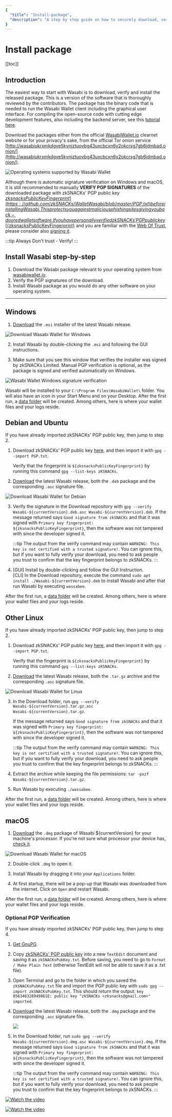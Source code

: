 ```yaml
---
{
  "title": "Install-package",
  "description": "A step by step guide on how to securely download, verify and install the software packages of Wasabi for Linux, Windows and Mac. This is the Wasabi documentation, an archive of knowledge about the open-source, non-custodial and privacy-focused Bitcoin wallet for desktop."
}
---
```


# Install package

[[toc]]

## Introduction

The easiest way to start with Wasabi is to download, verify and install the released package.
This is a version of the software that is thoroughly reviewed by the contributors.
The package has the binary code that is needed to run the Wasabi Wallet client including the graphical user interface.
For compiling the open-source code with cutting edge development features, also including the backend server, see this [tutorial here](/using-wasabi/BuildSource.md).

Download the packages either from the official [WasabiWallet.io](https://wasabiwallet.io/) clearnet website or for your privacy's sake, from the official Tor onion service [http://wasabiukrxmkdgve5kynjztuovbg43uxcbcxn6y2okcrsg7gb6jdmbad.onion/](http://wasabiukrxmkdgve5kynjztuovbg43uxcbcxn6y2okcrsg7gb6jdmbad.onion/).

![Operating systems supported by Wasabi Wallet](/DownloadAll.png "Operating systems supported by Wasabi Wallet")

Although there is automatic signature verification on Windows and macOS, it is still recommended to manually **VERIFY PGP SIGNATURES** of the downloaded package with zkSNACKs' PGP public key [${zksnacksPublicKeyFingerprint}](https://github.com/zkSNACKs/WalletWasabi/blob/master/PGP.txt) before installing Wasabi.
This protects you against malicious phishing sites giving you back-doored wallet software.
If you have personally verified zkSNACKs' PGP public key [${zksnacksPublicKeyFingerprint}](https://github.com/zkSNACKs/WalletWasabi/blob/master/PGP.txt) and you are familiar with the [Web Of Trust](https://security.stackexchange.com/questions/147447/gpg-why-is-my-trusted-key-not-certified-with-a-trusted-signature), please consider also [signing it](https://www.gnupg.org/gph/en/manual/x334.html).

:::tip Always
Don't trust - Verify!
:::

## Install Wasabi step-by-step

1. Download the Wasabi package relevant to your operating system from [wasabiwallet.io](https://wasabiwallet.io).
2. Verify the PGP signatures of the download.
3. Install Wasabi package as you would do any other software on your operating system.

---

## Windows

1. [Download](https://wasabiwallet.io/#download) the `.msi` installer of the latest Wasabi release.

![Download Wasabi Wallet for Windows](/DownloadWindows.png "Download Wasabi Wallet for Windows")

2. Install Wasabi by double-clicking the `.msi` and following the GUI instructions.

3. Make sure that you see this window that verifies the installer was signed by zkSNACKs Limited.
Manual PGP verification is optional, as the package is signed and verified automatically on Windows.

![Wasabi Wallet Windows signature verification](/InstallWindowsSignature.png "Wasabi Wallet Windows signature verification")

Wasabi will be installed to your `C:\Program Files\WasabiWallet\` folder.
You will also have an icon in your Start Menu and on your Desktop. 
After the first run, a [data folder](/FAQ/FAQ-UseWasabi.md#where-can-i-find-the-wasabi-data-folder) will be created. 
Among others, here is where your wallet files and your logs reside.

## Debian and Ubuntu

If you have already imported zkSNACKs' PGP public key, then jump to step 2.

1. Download zkSNACKs' PGP public key [here](https://github.com/zkSNACKs/WalletWasabi/blob/master/PGP.txt), and then import it with `gpg --import PGP.txt`.

	Verify that the fingerprint is `${zksnacksPublicKeyFingerprint}` by running this command `gpg --list-keys zKSNACKs`.

2. [Download](https://wasabiwallet.io/#download) the latest Wasabi release, both the `.deb` package and the corresponding `.asc` signature file.

![Download Wasabi Wallet for Debian](/DownloadDeb.png "Download Wasabi Wallet for Debian")

3. Verify the signature in the Download repository with `gpg --verify Wasabi-${currentVersion}.deb.asc Wasabi-${currentVersion}.deb`.
If the message returned says `Good signature from zkSNACKs` and that it was signed with `Primary key fingerprint: ${zksnacksPublicKeyFingerprint}`, then the software was not tampered with since the developer signed it.

	:::tip
	The output from the verify command may contain `WARNING: This key is not certified with a trusted signature!`.
	You can ignore this, but if you want to fully verify your download, you need to ask people you trust to confirm that the key fingerprint belongs to zkSNACKs.
	:::

4. [GUI] Install by double-clicking and follow the GUI Instruction. <br>
   [CLI] In the Download repository, execute the command `sudo apt install ./Wasabi-${currentVersion}.deb` to install Wasabi and after that run Wasabi by executing `wassabee`.

After the first run, a [data folder](/FAQ/FAQ-UseWasabi.md#where-can-i-find-the-wasabi-data-folder) will be created.
Among others, here is where your wallet files and your logs reside.

## Other Linux

If you have already imported zkSNACKs' PGP public key, then jump to step 2.

1. Download zkSNACKs' PGP public key [here](https://github.com/zkSNACKs/WalletWasabi/blob/master/PGP.txt), and then import it with `gpg --import PGP.txt`.

	Verify that the fingerprint is `${zksnacksPublicKeyFingerprint}` by running this command `gpg --list-keys zKSNACKs`.

2. [Download](https://wasabiwallet.io/#download) the latest Wasabi release, both the `.tar.gz` archive and the corresponding `.asc` signature file.

![Download Wasabi Wallet for Linux](/DownloadTar.png "Download Wasabi Wallet for Linux")

3. In the Download folder, run `gpg --verify Wasabi-${currentVersion}.tar.gz.asc Wasabi-${currentVersion}.tar.gz`.

	If the message returned says `Good signature from zkSNACKs` and that it was signed with `Primary key fingerprint: ${zksnacksPublicKeyFingerprint}`, then the software was not tampered with since the developer signed it.

	:::tip
	The output from the verify command may contain `WARNING: This key is not certified with a trusted signature!`.
	You can ignore this, but if you want to fully verify your download, you need to ask people you trust to confirm that the key fingerprint belongs to zkSNACKs.
	:::

4. Extract the archive while keeping the file permissions: `tar -pxzf Wasabi-${currentVersion}.tar.gz`.

5. Run Wasabi by executing `./wassabee`.

After the first run, a [data folder](/FAQ/FAQ-UseWasabi.md#where-can-i-find-the-wasabi-data-folder) will be created.
Among others, here is where your wallet files and your logs reside.

## macOS

1. [Download](https://wasabiwallet.io/#download) the `.dmg` package of Wasabi ${currentVersion} for your machine's processor.
If you're not sure what processor your device has, [check it](https://www.howtogeek.com/706226/how-to-check-if-your-mac-is-using-an-intel-or-apple-silicon-processor/).

![Download Wasabi Wallet for macOS](/DownloadMac.png "Download Wasabi Wallet for macOS")

2. Double-click `.dmg` to open it.

3. Install Wasabi by dragging it into your `Applications` folder.

4. At first startup, there will be a pop-up that Wasabi was downloaded from the internet.
Click on `Open` and restart Wasabi.

After the first run, a [data folder](/FAQ/FAQ-UseWasabi.md#where-can-i-find-the-wasabi-data-folder) will be created.
Among others, here is where your wallet files and your logs reside.

### Optional PGP Verification

If you have already imported zkSNACKs' PGP public key, then jump to step 4.

1. [Get GnuPG](https://www.gnupg.org/download/index.html).

2. Copy [zkSNACKs' PGP public key](https://github.com/zkSNACKs/WalletWasabi/blob/master/PGP.txt) into a new `TextEdit` document and saving it as `zkSNACKsPubKey.txt`.
Before saving, you need to go to `Format / Make Plain Text` (otherwise TextEdit will not be able to save it as a .txt file).

3. Open Terminal and go to the folder in which you saved the `zkSNACKsPubKey.txt` file and import the PGP public key with `sudo gpg --import zkSNACKsPubKey.txt`.
This should return the output: `key 856348328949861E: public key "zkSNACKs <zksnacks@gmail.com>" imported`.

4. [Download](https://wasabiwallet.io/#download) the latest Wasabi release, both the `.dmg` package and the corresponding `.asc` signature file.

	![](/DownloadMac.png)

5. In the Download folder, run `sudo gpg --verify Wasabi-${currentVersion}.dmg.asc Wasabi-${currentVersion}.dmg`.
If the message returned says `Good signature from zkSNACKs` and that it was signed with `Primary key fingerprint: ${zksnacksPublicKeyFingerprint}`, then the software was not tampered with since the developer signed it.

	:::tip
	The output from the verify command may contain `WARNING: This key is not certified with a trusted signature!`.
	You can ignore this, but if you want to fully verify your download, you need to ask people you trust to confirm that the key fingerprint belongs to zkSNACKs.
	:::

[![Watch the video](https://img.youtube.com/vi/ry6qIyQmzRE/maxresdefault.jpg)](https://youtu.be/ry6qIyQmzRE)

[![Watch the video](https://img.youtube.com/vi/QHIpEYYqddE/maxresdefault.jpg)](https://youtu.be/QHIpEYYqddE)
